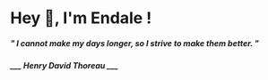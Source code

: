 <h1 title="head"> Hey 👋, I'm Endale !</h1>

**<h5><i>" I cannot make my days longer, so I strive to make them better. "</i></h5>**

*<b>___ Henry David Thoreau ___</b>*
